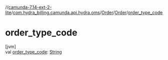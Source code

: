 //[camunda-7.14-ext-2-lite](../../../../index.md)/[com.hydra_billing.camunda.api.hydra.oms](../../index.md)/[Order](../index.md)/[Order](index.md)/[order_type_code](order_type_code.md)

# order_type_code

[jvm]\
val [order_type_code](order_type_code.md): [String](https://kotlinlang.org/api/latest/jvm/stdlib/kotlin/-string/index.html)
